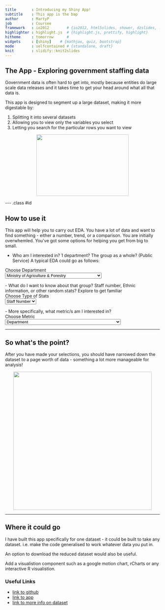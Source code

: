 ```yaml
---
title       : Introducing my Shiny App!
subtitle    : This app is the bap
author      : MartyP
job         : Coursee
framework   : io2012        # {io2012, html5slides, shower, dzslides, ...}
highlighter : highlight.js  # {highlight.js, prettify, highlight}
hitheme     : tomorrow      # 
widgets     : [shiny]    # {mathjax, quiz, bootstrap}
mode        : selfcontained # {standalone, draft}
knit        : slidify::knit2slides
---
```


## The App - Exploring government staffing data

Government data is often hard to get into, mostly because entities do large scale data releases and it takes time to get your head around what all that data is. 

This app is designed to segment up a large dataset, making it more digestable by:

1. Splitting it into several datasets
2. Allowing you to view only the variables you select
3. Letting you search for the particular rows you want to view

<div style="text-align: center;"> <img src="http://pas-wordpress-media.s3.amazonaws.com/content/uploads/2014/10/bigandsmall-e1412899046917.jpg" height="200px" width="300px" /></div>
 

--- .class #id 


## How to use it

This app will help you to carry out EDA. You have a lot of data and want to find something - either a number, trend, or a comparison. You are initially overwhemled. You've got some options for helping you get from big to small. 

- Who am I interested in? 1 department? The group as a whole? (Public Service) A typical EDA could go as follows:

<div class="row-fluid">
  <div class="col-sm-4">
    <form class="well">
      <div class="form-group shiny-input-container">
        <label class="control-label" for="Department">Choose Department</label>
        <div>
          <select id="Department"><option value="Ministry of Agriculture &amp; Forestry" selected>Ministry of Agriculture &amp; Forestry</option>
<option value="Archives New Zealand">Archives New Zealand</option>
<option value="Office of the Auditor-General">Office of the Auditor-General</option>
<option value="Department of Building &amp; Housing">Department of Building &amp; Housing</option>
<option value="Canterbury Earthquake Recovery Authority">Canterbury Earthquake Recovery Authority</option>
<option value="Chief Executives">Chief Executives</option>
<option value="Child, Youth &amp; Family Services">Child, Youth &amp; Family Services</option>
<option value="Department of Conservation">Department of Conservation</option>
<option value="Department of Corrections">Department of Corrections</option>
<option value="Department for Courts">Department for Courts</option>
<option value="Crown Law Office">Crown Law Office</option>
<option value="Ministry for Culture &amp; Heritage">Ministry for Culture &amp; Heritage</option>
<option value="NZ Customs Service">NZ Customs Service</option>
<option value="Ministry of Defence">Ministry of Defence</option>
<option value="Ministry of Economic Development">Ministry of Economic Development</option>
<option value="Ministry of Education">Ministry of Education</option>
<option value="Education Review Office">Education Review Office</option>
<option value="Ministry for the Environment">Ministry for the Environment</option>
<option value="Ministry of Fisheries">Ministry of Fisheries</option>
<option value="Ministry of Foreign Affairs &amp; Trade">Ministry of Foreign Affairs &amp; Trade</option>
<option value="Government Communications Security Bureau">Government Communications Security Bureau</option>
<option value="Ministry of Health">Ministry of Health</option>
<option value="Inland Revenue Department">Inland Revenue Department</option>
<option value="Department of Internal Affairs">Department of Internal Affairs</option>
<option value="Ministry of Justice">Ministry of Justice</option>
<option value="Department of Labour">Department of Labour</option>
<option value="Land Information New Zealand">Land Information New Zealand</option>
<option value="Ministry of M?ori Development">Ministry of M?ori Development</option>
<option value="Ministry of Business, Innovation and Employment">Ministry of Business, Innovation and Employment</option>
<option value="National Library of New Zealand">National Library of New Zealand</option>
<option value="New Zealand Food Safety Authority">New Zealand Food Safety Authority</option>
<option value="Ministry of Pacific Island Affairs">Ministry of Pacific Island Affairs</option>
<option value="Ministry for Primary Industries">Ministry for Primary Industries</option>
<option value="Department of the Prime Minister &amp; Cabinet">Department of the Prime Minister &amp; Cabinet</option>
<option value="Public Service">Public Service</option>
<option value="Public Trust Office">Public Trust Office</option>
<option value="Ministry of Research, Science &amp; Technology">Ministry of Research, Science &amp; Technology</option>
<option value="Ministry of Science and Innovation">Ministry of Science and Innovation</option>
<option value="Serious Fraud Office">Serious Fraud Office</option>
<option value="Ministry of Social Development">Ministry of Social Development</option>
<option value="Ministry of Social Policy">Ministry of Social Policy</option>
<option value="State Services Commission">State Services Commission</option>
<option value="Statistics New Zealand">Statistics New Zealand</option>
<option value="Ministry of Transport">Ministry of Transport</option>
<option value="The Treasury">The Treasury</option>
<option value="Ministry of Women's Affairs">Ministry of Women's Affairs</option>
<option value="Department of Work &amp; Income">Department of Work &amp; Income</option>
<option value="Ministry of Youth Affairs">Ministry of Youth Affairs</option></select>
          <script type="application/json" data-for="Department" data-nonempty="">{}</script>
        </div>
      </div>
    </form>
  </div>
</div>
- What do I want to know about that group? Staff number, Ethnic information, or other random stats? Explore to get familiar

<div class="row-fluid">
  <div class="col-sm-4">
    <form class="well">
      <div class="form-group shiny-input-container">
        <label class="control-label" for="Type">Choose Type of Stats</label>
        <div>
          <select id="Type"><option value="Staff Number" selected>Staff Number</option>
<option value="Ethnic Stats">Ethnic Stats</option>
<option value="Other Stats">Other Stats</option></select>
          <script type="application/json" data-for="Type" data-nonempty="">{}</script>
        </div>
      </div>
    </form>
  </div>
</div>
- More specifically, what metric/s am I interested in?

<div class="row-fluid">
  <div class="col-sm-4">
    <form class="well">
      <div class="form-group shiny-input-container">
        <label class="control-label" for="Metric">Choose Metric</label>
        <div>
          <select id="Metric"><option value="Department" selected>Department</option>
<option value="Year">Year</option>
<option value="FTEs">FTEs</option>
<option value="Headcount">Headcount</option>
<option value="Average.Age">Average.Age</option>
<option value="Tenure">Tenure</option>
<option value="Average.sick.and.domestic.leave.taken.per.employee..days.">Average.sick.and.domestic.leave.taken.per.employee..days.</option>
<option value="Average.leave.balance..days.">Average.leave.balance..days.</option>
<option value="Percentage.of.staff.with.a.leave.balance.of.over.5.weeks">Percentage.of.staff.with.a.leave.balance.of.over.5.weeks</option>
<option value="Gross.Turnover">Gross.Turnover</option>
<option value="Unplanned.Turnover">Unplanned.Turnover</option>
<option value="Unplanned.turnover.of.staff.with.less.than.2.years.tenure">Unplanned.turnover.of.staff.with.less.than.2.years.tenure</option>
<option value="Number.of.fixed.term.staff">Number.of.fixed.term.staff</option>
<option value="Percentage.of.fixed.term.staff">Percentage.of.fixed.term.staff</option>
<option value="Number.of.Managers">Number.of.Managers</option>
<option value="Percentage.of.Managers">Percentage.of.Managers</option>
<option value="Number.of.Women">Number.of.Women</option>
<option value="Percentage.of.Women">Percentage.of.Women</option>
<option value="Number.of.Maori.staff">Number.of.Maori.staff</option>
<option value="Percentage.of.Maori.staff">Percentage.of.Maori.staff</option>
<option value="Number.of.Asian.staff">Number.of.Asian.staff</option>
<option value="Percentage.of.Asian.staff">Percentage.of.Asian.staff</option>
<option value="Number.of.Pacific.staff">Number.of.Pacific.staff</option>
<option value="Percentage.of.Pacific.staff">Percentage.of.Pacific.staff</option></select>
          <script type="application/json" data-for="Metric" data-nonempty="">{}</script>
        </div>
      </div>
    </form>
  </div>
</div>


---

## So what's the point?

After you have made your selections, you should have narrowed down the dataset to a page worth of data - something a lot more manageable for analysis!

<div style="text-align: center;"> <img src="https://cdn3.vox-cdn.com/thumbor/ST3W8A3Kum8HlwddNHoF07WWrhk=/0x0:1920x1080/1600x900/cdn0.vox-cdn.com/uploads/chorus_image/image/46147742/cute-success-kid-1920x1080.0.0.jpg" height="450px" /></div>

---

## Where it could go

I have built this app specifically for one dataset - it could be built to take any dataset. i.e. make the code generalised to work whatever data you put in. 

An option to download the reduced dataset would also be useful.

Add a visualistion component such as a google motion chart, rCharts or any interactive R visualistion. 

<h3>Useful Links</h3>

- [link to github](https://github.com/MartyP233/DataProducts)
- [link to app](https://martyp233.shinyapps.io/ShinyApp-1)
- [link to more info on dataset](http://www.ssc.govt.nz/workforce-stats)
